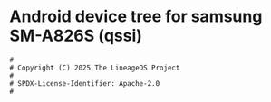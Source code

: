 # Android device tree for samsung SM-A826S (qssi)

```
#
# Copyright (C) 2025 The LineageOS Project
#
# SPDX-License-Identifier: Apache-2.0
#
```
